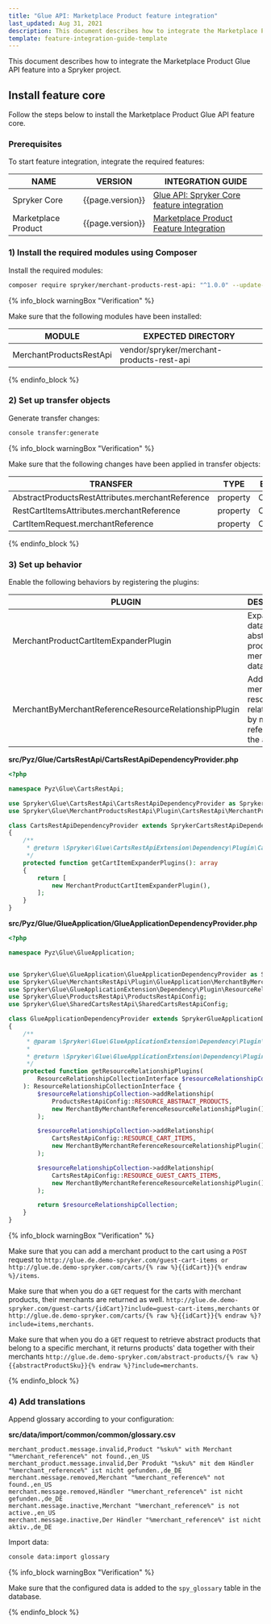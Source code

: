 ```yaml
---
title: "Glue API: Marketplace Product feature integration"
last_updated: Aug 31, 2021
description: This document describes how to integrate the Marketplace Product Glue API feature into a Spryker project.
template: feature-integration-guide-template
---
```


This document describes how to integrate the Marketplace Product Glue API feature into a Spryker project.

## Install feature core

Follow the steps below to install the Marketplace Product Glue API feature core.

### Prerequisites

To start feature integration, integrate the required features:

| NAME | VERSION | INTEGRATION GUIDE |
|-|-|-|
| Spryker Core | {{page.version}} | [Glue API: Spryker Core feature integration](https://documentation.spryker.com/docs/glue-api-spryker-core-feature-integration)  |
| Marketplace Product | {{page.version}} | [Marketplace Product Feature Integration](/docs/marketplace/dev/feature-integration-guides/{{page.version}}/marketplace-product-feature-integration.html)|

### 1) Install the required modules using Composer

Install the required modules:

```bash
composer require spryker/merchant-products-rest-api: "^1.0.0" --update-with-dependencies
```

{% info_block warningBox "Verification" %}

Make sure that the following modules have been installed:

| MODULE | EXPECTED DIRECTORY |
|-|-|
| MerchantProductsRestApi | vendor/spryker/merchant-products-rest-api |

{% endinfo_block %}

### 2) Set up transfer objects

Generate transfer changes:

```bash
console transfer:generate
```

{% info_block warningBox "Verification" %}

Make sure that the following changes have been applied in transfer objects:

| TRANSFER | TYPE | EVENT| PATH |
|-|-|-|-|
| AbstractProductsRestAttributes.merchantReference | property | Created | src/Generated/Shared/Transfer/AbstractProductsRestAttributesTransfer |
| RestCartItemsAttributes.merchantReference | property | Created | src/Generated/Shared/Transfer/RestCartItemsAttributesTransfer |
| CartItemRequest.merchantReference | property | Created | src/Generated/Shared/Transfer/CartItemRequestTransfer |

{% endinfo_block %}

### 3) Set up behavior

Enable the following behaviors by registering the plugins:

| PLUGIN | DESCRIPTION | PREREQUISITES | NAMESPACE |
|-|-|-|-|
| MerchantProductCartItemExpanderPlugin | Expands view data for abstract product with merchant data. |  | Spryker\Glue\MerchantProductsRestApi\Plugin\CartsRestApi |
| MerchantByMerchantReferenceResourceRelationshipPlugin |  Adds merchants resources as relationship by merchant references in the attributes. |  | Spryker\Glue\MerchantsRestApi\Plugin\GlueApplication |

**src/Pyz/Glue/CartsRestApi/CartsRestApiDependencyProvider.php**

```php
<?php

namespace Pyz\Glue\CartsRestApi;

use Spryker\Glue\CartsRestApi\CartsRestApiDependencyProvider as SprykerCartsRestApiDependencyProvider;
use Spryker\Glue\MerchantProductsRestApi\Plugin\CartsRestApi\MerchantProductCartItemExpanderPlugin;

class CartsRestApiDependencyProvider extends SprykerCartsRestApiDependencyProvider
{
    /**
     * @return \Spryker\Glue\CartsRestApiExtension\Dependency\Plugin\CartItemExpanderPluginInterface[]
     */
    protected function getCartItemExpanderPlugins(): array
    {
        return [
            new MerchantProductCartItemExpanderPlugin(),
        ];
    }
}
```

**src/Pyz/Glue/GlueApplication/GlueApplicationDependencyProvider.php**

```php
<?php

namespace Pyz\Glue\GlueApplication;


use Spryker\Glue\GlueApplication\GlueApplicationDependencyProvider as SprykerGlueApplicationDependencyProvider;
use Spryker\Glue\MerchantsRestApi\Plugin\GlueApplication\MerchantByMerchantReferenceResourceRelationshipPlugin;
use Spryker\Glue\GlueApplicationExtension\Dependency\Plugin\ResourceRelationshipCollectionInterface;
use Spryker\Glue\ProductsRestApi\ProductsRestApiConfig;
use Spryker\Glue\SharedCartsRestApi\SharedCartsRestApiConfig;

class GlueApplicationDependencyProvider extends SprykerGlueApplicationDependencyProvider
{
    /**
     * @param \Spryker\Glue\GlueApplicationExtension\Dependency\Plugin\ResourceRelationshipCollectionInterface $resourceRelationshipCollection
     *
     * @return \Spryker\Glue\GlueApplicationExtension\Dependency\Plugin\ResourceRelationshipCollectionInterface
     */
    protected function getResourceRelationshipPlugins(
        ResourceRelationshipCollectionInterface $resourceRelationshipCollection
    ): ResourceRelationshipCollectionInterface {
        $resourceRelationshipCollection->addRelationship(
            ProductsRestApiConfig::RESOURCE_ABSTRACT_PRODUCTS,
            new MerchantByMerchantReferenceResourceRelationshipPlugin()
        );

        $resourceRelationshipCollection->addRelationship(
            CartsRestApiConfig::RESOURCE_CART_ITEMS,
            new MerchantByMerchantReferenceResourceRelationshipPlugin()
        );

        $resourceRelationshipCollection->addRelationship(
            CartsRestApiConfig::RESOURCE_GUEST_CARTS_ITEMS,
            new MerchantByMerchantReferenceResourceRelationshipPlugin()
        );

        return $resourceRelationshipCollection;
    }
}
```

{% info_block warningBox "Verification" %}

Make sure that you can add a merchant product to the cart using a `POST` request to `http://glue.de.demo-spryker.com/guest-cart-items or http://glue.de.demo-spryker.com/carts/{% raw %}{{idCart}}{% endraw %}/items`.

Make sure that when you do a `GET` request for the carts with merchant products, their merchants are returned as well. `http://glue.de.demo-spryker.com/guest-carts/{idCart}?include=guest-cart-items,merchants` or `http://glue.de.demo-spryker.com/carts/{% raw %}{{idCart}}{% endraw %}?include=items,merchants`.

Make sure that when you do a `GET` request to retrieve abstract products that belong to a specific merchant, it returns products' data together with their merchants `http://glue.de.demo-spryker.com/abstract-products/{% raw %}{{abstractProductSku}}{% endraw %}?include=merchants`.

{% endinfo_block %}


### 4) Add translations

Append glossary according to your configuration:

**src/data/import/common/common/glossary.csv**

```
merchant_product.message.invalid,Product "%sku%" with Merchant "%merchant_reference%" not found.,en_US
merchant_product.message.invalid,Der Produkt "%sku%" mit dem Händler "%merchant_reference%" ist nicht gefunden.,de_DE
merchant.message.removed,Merchant "%merchant_reference%" not found.,en_US
merchant.message.removed,Händler "%merchant_reference%" ist nicht gefunden.,de_DE
merchant.message.inactive,Merchant "%merchant_reference%" is not active.,en_US
merchant.message.inactive,Der Händler "%merchant_reference%" ist nicht aktiv.,de_DE
```

Import data:

```bash
console data:import glossary
```

{% info_block warningBox "Verification" %}

Make sure that the configured data is added to the `spy_glossary` table in the database.

{% endinfo_block %}